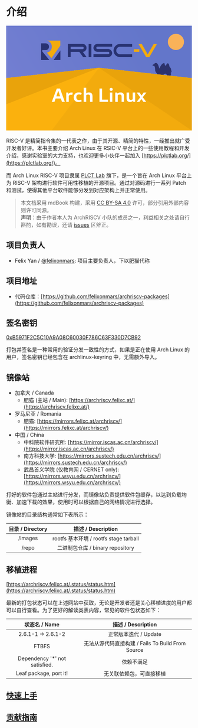 # 介绍

![Banner](https://raw.githubusercontent.com/axionl/ArchLinuxRISCVTutorial/master/static/images/banner.png)

RISC-V 是精简指令集的一代表之作，由于其开源、精简的特性，一经推出就广受开发者好评。本书主要介绍 Arch Linux 在 RSIC-V 平台上的一些使用教程和开发介绍，感谢实验室的大力支持，也欢迎更多小伙伴一起加入 [https://plctlab.org/](https://plctlab.org/)。

而 Arch Linux RISC-V 项目隶属 [PLCT Lab](https://plctlab.org) 旗下，是一个旨在 Arch Linux 平台上为 RISC-V 架构进行软件可用性移植的开源项目。通过对源码进行一系列 Patch 和测试，使得其他平台软件能够分发到对应架构上并正常使用。

> 本文档采用 mdBook 构建，采用 [CC BY-SA 4.0](https://creativecommons.org/licenses/by-sa/4.0/) 许可，部分引用外部内容则许可同源。<br/>
> **声明**：由于作者本人为 ArchRISCV 小队的成员之一，利益相关之处请自行斟酌，如有勘误，还请 [issues](https://github.com/axionl/ArchLinuxRISCVTutorial/issues) 区斧正。

## 项目负责人

- Felix Yan / [@felixonmars](https://github.com/felixonmars): 项目主要负责人，下以肥猫代称

## 项目地址

- 代码仓库：[https://github.com/felixonmars/archriscv-packages](https://github.com/felixonmars/archriscv-packages)

## 签名密钥

[0xB5971F2C5C10A9A08C60030F786C63F330D7CB92](https://keys.openpgp.org/vks/v1/by-fingerprint/B5971F2C5C10A9A08C60030F786C63F330D7CB92)

打包并签名是一种常用的验证分发一致性的方式，如果是正在使用 Arch Linux 的用户，签名密钥已经包含在 archlinux-keyring 中，无需额外导入。

## 镜像站

- 加拿大 / Canada
    - 肥猫 (主站 / Main): [https://archriscv.felixc.at/](https://archriscv.felixc.at/)
- 罗马尼亚 / Romania
    - 肥猫: [https://mirrors.felixc.at/archriscv/](https://mirrors.felixc.at/archriscv/)
- 中国 / China
    - 中科院软件研究所: [https://mirror.iscas.ac.cn/archriscv/](https://mirror.iscas.ac.cn/archriscv/)
    - 南方科技大学: [https://mirrors.sustech.edu.cn/archriscv/](https://mirrors.sustech.edu.cn/archriscv/)
    - 武昌首义学院 (仅教育网 / CERNET only): [https://mirrors.wsyu.edu.cn/archriscv/](https://mirrors.wsyu.edu.cn/archriscv/)

打好的软件包通过主站进行分发，而镜像站负责提供软件包缓存，以达到负载均衡、加速下载的效果，使用时可以根据自己的网络情况进行选择。

镜像站的目录结构通常如下表所示：

|目录 / Directory |描述 / Description |
| :--: | :--: |
| /images | rootfs 基本环境 / rootfs stage tarball |
| /repo | 二进制包仓库 / binary repository |

## 移植进程

[https://archriscv.felixc.at/.status/status.htm](https://archriscv.felixc.at/.status/status.htm)

最新的打包状态可以在上述网站中获取，无论是开发者还是关心移植进度的用户都可以自行查看。为了更好的解读类表内容，常见的软件包状态如下：

|状态名 / Name | 描述 / Description |
| :--: | :--: |
| 2.6.1-1 -> 2.6.1-2 | 正常版本迭代 / Update |
| FTBFS | 无法从源代码直接构建 / Fails To Build From Source |
| Dependency '*' not satisfied. | 依赖不满足 |
| Leaf package, port it! | 无关联依赖包，可直接移植 |

## [快速上手](./Usage/Usage.md)

## [贡献指南](./Contribution/Contribution.md)
